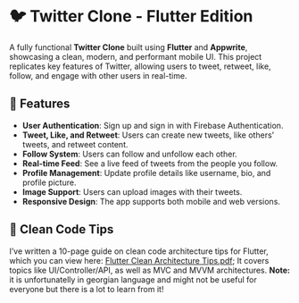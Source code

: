 # 🐦 Twitter Clone - Flutter Edition

A fully functional **Twitter Clone** built using **Flutter** and **Appwrite**, showcasing a clean, modern, and performant mobile UI. This project replicates key features of Twitter, allowing users to tweet, retweet, like, follow, and engage with other users in real-time.


## 📱 Features

- **User Authentication**: Sign up and sign in with Firebase Authentication.
- **Tweet, Like, and Retweet**: Users can create new tweets, like others' tweets, and retweet content.
- **Follow System**: Users can follow and unfollow each other.
- **Real-time Feed**: See a live feed of tweets from the people you follow.
- **Profile Management**: Update profile details like username, bio, and profile picture.
- **Image Support**: Users can upload images with their tweets.
- **Responsive Design**: The app supports both mobile and web versions.


## 📝 Clean Code Tips
I’ve written a 10-page guide on clean code architecture tips for Flutter, which you can view here: [Flutter Clean Architecture Tips.pdf](https://github.com/user-attachments/files/17265850/Flutter.Clean.Architecture.Tips.pdf); It covers topics like UI/Controller/API, as well as MVC and MVVM architectures. **Note:** it is unfortunatelly in georgian language and might not be useful for everyone but there is a lot to learn from it! 

